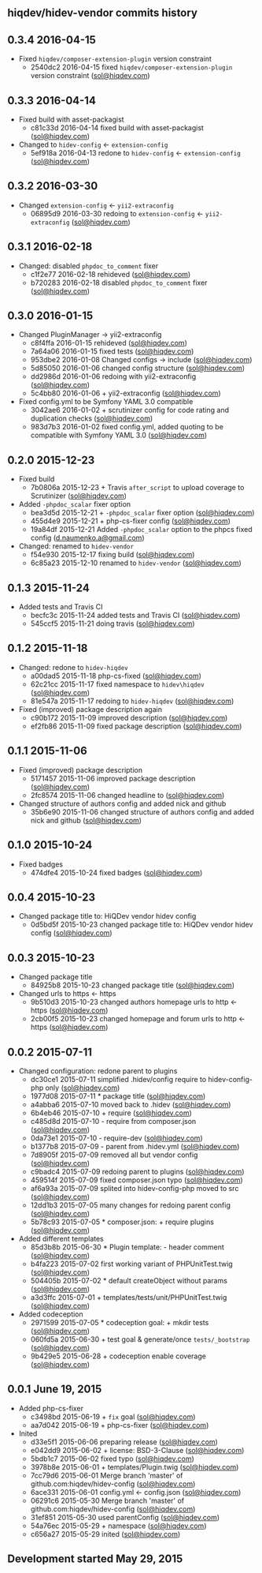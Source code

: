 hiqdev/hidev-vendor commits history
-----------------------------------

## 0.3.4 2016-04-15

- Fixed `hiqdev/composer-extension-plugin` version constraint
    - 2540dc2 2016-04-15 fixed `hiqdev/composer-extension-plugin` version constraint (sol@hiqdev.com)

## 0.3.3 2016-04-14

- Fixed build with asset-packagist
    - c81c33d 2016-04-14 fixed build with asset-packagist (sol@hiqdev.com)
- Changed to `hidev-config` <- `extension-config`
    - 5ef918a 2016-04-13 redone to `hidev-config` <- `extension-config` (sol@hiqdev.com)

## 0.3.2 2016-03-30

- Changed `extension-config` <- `yii2-extraconfig`
    - 06895d9 2016-03-30 redoing to `extension-config` <- `yii2-extraconfig` (sol@hiqdev.com)

## 0.3.1 2016-02-18

- Changed: disabled `phpdoc_to_comment` fixer
    - c1f2e77 2016-02-18 rehideved (sol@hiqdev.com)
    - b720283 2016-02-18 disabled `phpdoc_to_comment` fixer (sol@hiqdev.com)

## 0.3.0 2016-01-15

- Changed PluginManager -> yii2-extraconfig
    - c8f4ffa 2016-01-15 rehideved (sol@hiqdev.com)
    - 7a64a06 2016-01-15 fixed tests (sol@hiqdev.com)
    - 953dbe2 2016-01-08 Changed configs -> include (sol@hiqdev.com)
    - 5d85050 2016-01-06 changed config structure (sol@hiqdev.com)
    - dd2986d 2016-01-06 redoing with yii2-extraconfig (sol@hiqdev.com)
    - 5c4bb80 2016-01-06 + yii2-extraconfig (sol@hiqdev.com)
- Fixed config.yml to be Symfony YAML 3.0 compatible
    - 3042ae6 2016-01-02 + scrutinizer config for code rating and duplication checks (sol@hiqdev.com)
    - 983d7b3 2016-01-02 fixed config.yml, added quoting to be compatible with Symfony YAML 3.0 (sol@hiqdev.com)

## 0.2.0 2015-12-23

- Fixed build
    - 7b0806a 2015-12-23 + Travis `after_script` to upload coverage to Scrutinizer (sol@hiqdev.com)
- Added `-phpdoc_scalar` fixer option
    - bea3d5d 2015-12-21 + `-phpdoc_scalar` fixer option (sol@hiqdev.com)
    - 455d4e9 2015-12-21 + php-cs-fixer config (sol@hiqdev.com)
    - 19a84df 2015-12-21 Added `-phpdoc_scalar` option to the phpcs fixed config (d.naumenko.a@gmail.com)
- Changed: renamed to `hidev-vendor`
    - f54e930 2015-12-17 fixing build (sol@hiqdev.com)
    - 6c85a23 2015-12-10 renamed to `hidev-vendor` (sol@hiqdev.com)

## 0.1.3 2015-11-24

- Added tests and Travis CI
    - becfc3c 2015-11-24 added tests and Travis CI (sol@hiqdev.com)
    - 545ccf5 2015-11-21 doing travis (sol@hiqdev.com)

## 0.1.2 2015-11-18

- Changed: redone to `hidev-hiqdev`
    - a00dad5 2015-11-18 php-cs-fixed (sol@hiqdev.com)
    - 62c21cc 2015-11-17 fixed namespace to `hidev\hiqdev` (sol@hiqdev.com)
    - 81e547a 2015-11-17 redoing to `hidev-hiqdev` (sol@hiqdev.com)
- Fixed (improved) package description again
    - c90b172 2015-11-09 improved description (sol@hiqdev.com)
    - ef2fb86 2015-11-09 fixed package description (sol@hiqdev.com)

## 0.1.1 2015-11-06

- Fixed (improved) package description
    - 5171457 2015-11-06 improved package description (sol@hiqdev.com)
    - 2fc8574 2015-11-06 changed headline to (sol@hiqdev.com)
- Changed structure of authors config and added nick and github
    - 35b6e90 2015-11-06 changed structure of authors config and added nick and github (sol@hiqdev.com)

## 0.1.0 2015-10-24

- Fixed badges
    - 474dfe4 2015-10-24 fixed badges (sol@hiqdev.com)

## 0.0.4 2015-10-23

- Changed package title to: HiQDev vendor hidev config
    - 0d5bd5f 2015-10-23 changed package title to: HiQDev vendor hidev config (sol@hiqdev.com)

## 0.0.3 2015-10-23

- Changed package title
    - 84925b8 2015-10-23 changed package title (sol@hiqdev.com)
- Changed urls to https <- https
    - 9b510d3 2015-10-23 changed authors homepage urls to http <- https (sol@hiqdev.com)
    - 2cb00f5 2015-10-23 changed homepage and forum urls to http <- https (sol@hiqdev.com)

## 0.0.2 2015-07-11

- Changed configuration: redone parent to plugins
    - dc30ce1 2015-07-11 simplified .hidev/config require to hidev-config-php only (sol@hiqdev.com)
    - 1977d08 2015-07-11 * package title (sol@hiqdev.com)
    - a4abba6 2015-07-10 moved back to .hidev (sol@hiqdev.com)
    - 6b4eb46 2015-07-10 + require (sol@hiqdev.com)
    - c485d8d 2015-07-10 - require from composer.json (sol@hiqdev.com)
    - 0da73e1 2015-07-10 - require-dev (sol@hiqdev.com)
    - b1377b8 2015-07-09 - parent from .hidev.yml (sol@hiqdev.com)
    - 7d8905f 2015-07-09 removed all but vendor config (sol@hiqdev.com)
    - c9badc4 2015-07-09 redoing parent to plugins (sol@hiqdev.com)
    - 459514f 2015-07-09 fixed composer.json typo (sol@hiqdev.com)
    - af6a93a 2015-07-09 splited into hidev-config-php moved to src (sol@hiqdev.com)
    - 12dd1b3 2015-07-05 many changes for redoing parent config (sol@hiqdev.com)
    - 5b78c93 2015-07-05 * composer.json: + require plugins (sol@hiqdev.com)
- Added different templates
    - 85d3b8b 2015-06-30 * Plugin template: - header comment (sol@hiqdev.com)
    - b4fa223 2015-07-02 first working variant of PHPUnitTest.twig (sol@hiqdev.com)
    - 504405b 2015-07-02 * default createObject without params (sol@hiqdev.com)
    - a3d3ffc 2015-07-01 + templates/tests/unit/PHPUnitTest.twig (sol@hiqdev.com)
- Added codeception
    - 2971599 2015-07-05 * codeception goal: + mkdir tests (sol@hiqdev.com)
    - 060fd5a 2015-06-30 + test goal & generate/once `tests/_bootstrap` (sol@hiqdev.com)
    - 9b429e5 2015-06-28 + codeception enable coverage (sol@hiqdev.com)

## 0.0.1 June 19, 2015

- Added php-cs-fixer
    - c3498bd 2015-06-19 + `fix` goal (sol@hiqdev.com)
    - aa7d042 2015-06-19 + php-cs-fixer (sol@hiqdev.com)
- Inited
    - d33e5f1 2015-06-06 preparing release (sol@hiqdev.com)
    - e042dd9 2015-06-02 + license: BSD-3-Clause (sol@hiqdev.com)
    - 5bdb1c7 2015-06-02 fixed typo (sol@hiqdev.com)
    - 3978b8e 2015-06-01 + templates/Plugin.twig (sol@hiqdev.com)
    - 7cc79d6 2015-06-01 Merge branch 'master' of github.com:hiqdev/hidev-config (sol@hiqdev.com)
    - 6ace331 2015-06-01 config.yml <- config.json (sol@hiqdev.com)
    - 06291c6 2015-05-30 Merge branch 'master' of github.com:hiqdev/hidev-config (sol@hiqdev.com)
    - 31ef851 2015-05-30 used parentConfig (sol@hiqdev.com)
    - 54a76ec 2015-05-29 + namespace (sol@hiqdev.com)
    - c656a27 2015-05-29 inited (sol@hiqdev.com)

## Development started May 29, 2015

